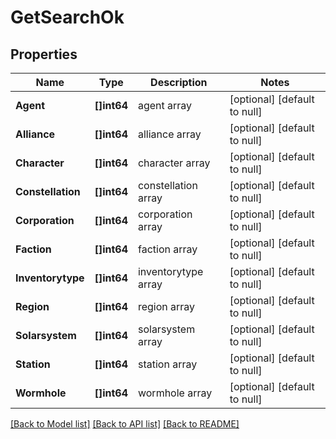 # GetSearchOk

## Properties
Name | Type | Description | Notes
------------ | ------------- | ------------- | -------------
**Agent** | **[]int64** | agent array | [optional] [default to null]
**Alliance** | **[]int64** | alliance array | [optional] [default to null]
**Character** | **[]int64** | character array | [optional] [default to null]
**Constellation** | **[]int64** | constellation array | [optional] [default to null]
**Corporation** | **[]int64** | corporation array | [optional] [default to null]
**Faction** | **[]int64** | faction array | [optional] [default to null]
**Inventorytype** | **[]int64** | inventorytype array | [optional] [default to null]
**Region** | **[]int64** | region array | [optional] [default to null]
**Solarsystem** | **[]int64** | solarsystem array | [optional] [default to null]
**Station** | **[]int64** | station array | [optional] [default to null]
**Wormhole** | **[]int64** | wormhole array | [optional] [default to null]

[[Back to Model list]](../README.md#documentation-for-models) [[Back to API list]](../README.md#documentation-for-api-endpoints) [[Back to README]](../README.md)


